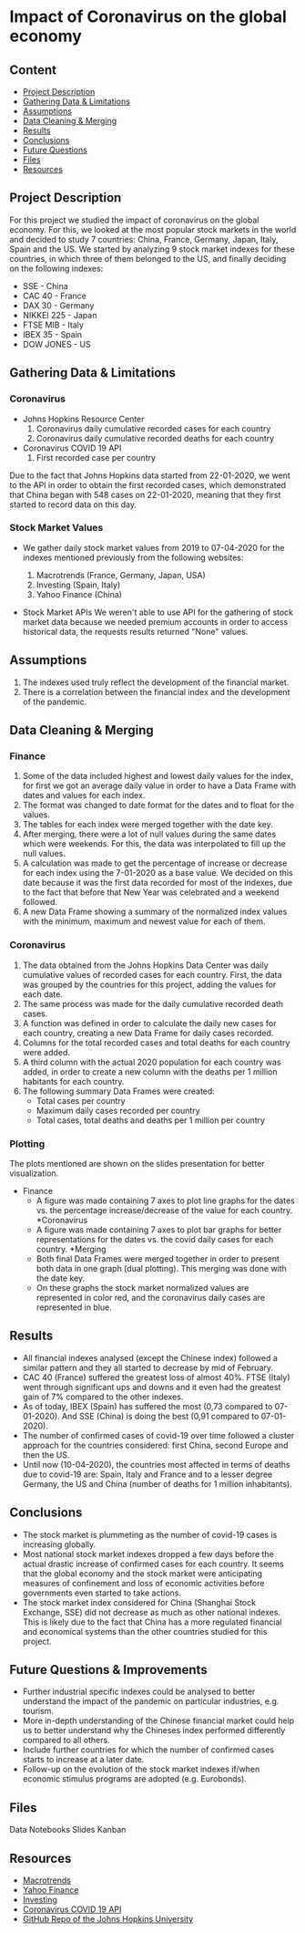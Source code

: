 # Impact of Coronavirus on the global economy

## Content
- [Project Description](##project-description)
- [Gathering Data & Limitations](##gathering-data-&-limitations)
- [Assumptions](##assumptions)
- [Data Cleaning & Merging](##data-cleaning-&-merging)
- [Results](##results)
- [Conclusions](##conclusions)
- [Future Questions](##future-questions-&-improvements)
- [Files](##files)
- [Resources](##resources)

## Project Description  
For this project we studied the impact of coronavirus on the global economy. For this, we looked at the most popular stock markets in the world and decided to study 7 countries: China, France, Germany, Japan, Italy, Spain and the US.
We started by analyzing 9 stock market indexes for these countries, in which three of them belonged to the US, and finally deciding on the following indexes:
* SSE - China
* CAC 40 - France
* DAX 30 - Germany
* NIKKEI 225 - Japan
* FTSE MIB - Italy
* IBEX 35 - Spain
* DOW JONES - US


## Gathering Data & Limitations
### Coronavirus
* Johns Hopkins Resource Center
    1. Coronavirus daily cumulative recorded cases for each country
    2. Coronavirus daily cumulative recorded deaths for each country
* Coronavirus COVID 19 API
    1. First recorded case per country
    
Due to the fact that Johns Hopkins data started from 22-01-2020, we went to the API in order to obtain the first recorded cases, which demonstrated that China began with 548 cases on 22-01-2020, meaning that they first started to record data on this day.

### Stock Market Values
* We gather daily stock market values from 2019 to 07-04-2020 for the indexes mentioned previously from the following websites:
    1. Macrotrends (France, Germany, Japan, USA)
    2. Investing (Spain, Italy)
    3. Yahoo Finance (China)
    
* Stock Market APIs
    We weren't able to use API for the gathering of stock market data because we needed premium accounts in order to access historical data,
    the requests results returned "None" values.

## Assumptions
   1. The indexes used truly reflect the development of the financial market. 
   2. There is a correlation between the financial index and the development of the pandemic. 


## Data Cleaning & Merging
### Finance
   1. Some of the data included highest and lowest daily values for the index, for first we got an average daily value in order to have a Data Frame with dates and values for each index.
   2. The format was changed to date format for the dates and to float for the values.
   3. The tables for each index were merged together with the date key.
   4. After merging, there were a lot of null values during the same dates which were weekends. For this, the data was interpolated to fill up the null values.
   5. A calculation was made to get the percentage of increase or decrease for each index using the 7-01-2020 as a base value. We decided on this date because it was the first data recorded for most of the indexes, due to the fact that before that New Year was celebrated and a weekend followed.
   6. A new Data Frame showing a summary of the normalized index values with the minimum, maximum and newest value for each of them.

### Coronavirus
   1. The data obtained from the Johns Hopkins Data Center was daily cumulative values of recorded cases for each country. First, the data was grouped by the countries for this project, adding the values for each date.
   2. The same process was made for the daily cumulative recorded death cases.
   3. A function was defined in order to calculate the daily new cases for each country, creating a new Data Frame for daily cases recorded.
   4. Columns for the total recorded cases and total deaths for each country were added.
   5. A third column with the actual 2020 population for each country was added, in order to create a new column with the deaths per 1 million habitants for each country. 
   6. The following summary Data Frames were created:
        * Total cases per country
        * Maximum daily cases recorded per country
        * Total cases, total deaths and deaths per 1 million per country

### Plotting
The plots mentioned are shown on the slides presentation for better visualization.

* Finance
    - A figure was made containing 7 axes to plot line graphs for the dates vs. the percentage increase/decrease of the value for each country.
*Coronavirus
    - A figure was made containing 7 axes to plot bar graphs for better representations for the dates vs. the covid daily cases for each country.
*Merging
    - Both final Data Frames were merged together in order to present both data in one graph (dual plotting). This merging was done with the date key.
    - On these graphs the stock market normalized values are represented in color red, and the coronavirus daily cases are represented in blue.

## Results
* All financial indexes analysed (except the Chinese index) followed a similar pattern and they all started to decrease by mid of February. 
* CAC 40 (France) suffered the greatest loss of almost 40%. FTSE (Italy) went through significant ups and downs and it even had the greatest gain of 7% compared to the other indexes. 
* As of today, IBEX (Spain) has suffered the most (0,73 compared to 07-01-2020). And SSE (China) is doing the best (0,91 compared to 07-01-2020). 
* The number of confirmed cases of covid-19 over time followed a cluster approach for the countries considered: first China, second Europe and then the US.
* Until now (10-04-2020), the countries most affected in terms of deaths due to covid-19 are: Spain, Italy and France and to a lesser degree Germany, the US and China (number of deaths for 1 million inhabitants).

## Conclusions  
* The stock market is plummeting as the number of covid-19 cases is increasing globally.
* Most national stock market indexes dropped a few days before the actual drastic increase of confirmed cases for each country. It seems that the global economy and the stock market were anticipating measures of confinement and loss of economic activities before governments even started to take actions.  
* The stock market index considered for China (Shanghai Stock Exchange, SSE) did not decrease as much as other national indexes. This is likely due to the fact that China has a more regulated financial and economical systems than the other countries studied for this project.



## Future Questions & Improvements

* Further industrial specific indexes could be analysed to better understand the impact of the pandemic on particular industries, e.g. tourism. 
* More in-depth understanding of the Chinese financial market could help us to better understand why the Chineses index performed differently compared to all others. 
* Include further countries for which the number of confirmed cases starts to increase at a later date.
* Follow-up on the evolution of the stock market indexes if/when economic stimulus programs are adopted (e.g. Eurobonds). 


## Files
Data
Notebooks
Slides
Kanban 


## Resources
- [Macrotrends](https://www.macrotrends.net)
- [Yahoo Finance](https://de.finance.yahoo.com)
- [Investing](https://www.investing.com)
- [Coronavirus COVID 19 API](https://documenter.getpostman.com/view/10808728/SzS8rjbc?version=latest#cc76052f-6601-4645-80e5-ca7aaa36f8ef)
- [GitHub Repo of the Johns Hopkins University](https://github.com/CSSEGISandData/COVID--19/tree/master/csse_covid_19_data/csse_covid_19_time_series)
